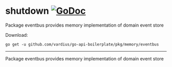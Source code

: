 # shutdown [![GoDoc](https://godoc.org/github.com/vardius/go-api-boilerplate/pkg/memory/eventbus?status.svg)](https://godoc.org/github.com/vardius/go-api-boilerplate/pkg/memory/eventbus)
Package eventbus provides memory implementation of domain event store

Download:
```shell
go get -u github.com/vardius/go-api-boilerplate/pkg/memory/eventbus
```

* * *
Package eventbus provides memory implementation of domain event store
